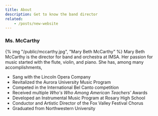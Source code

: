 ```yaml
---
title: About
description: Get to know the band director
related:
    - /posts/new-website
---
```


### Ms. McCarthy
<div>
{% img "/public/mccarthy.jpg", "Mary Beth McCarthy" %}
Mary Beth McCarthy is the director for band and orchestra at IMSA. Her passion for music started with the flute, violin, and piano.
She has, among many accomplishments,

- Sang with the Lincoln Opera Company
- Revitalized the Aurora University Music Program
- Competed in the International Bel Canto competition
- Received multiple _Who's Who Among American Teachers'_ Awards
- Developed an Instrumental Music Program at Rosary High School
- Conductor and Artistic Director of the Fox Valley Festival Chorus
- Graduated from Northwestern University
</div>
